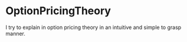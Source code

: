 # OptionPricingTheory
I try to explain in option pricing theory in an intuitive and simple to grasp manner.
